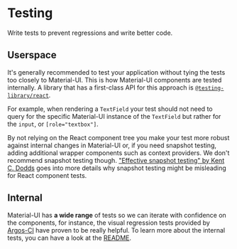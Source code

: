 # Testing

<p class="description">Write tests to prevent regressions and write better code.</p>

## Userspace

It's generally recommended to test your application without tying the tests too closely to Material-UI.
This is how Material-UI components are tested internally.
A library that has a first-class API for this approach is [`@testing-library/react`](https://testing-library.com/docs/react-testing-library/intro).

For example, when rendering a `TextField` your test should not need to query for the specific Material-UI instance of the `TextField` but rather for the `input`, or `[role="textbox"]`.

By not relying on the React component tree you make your test more robust against internal changes in Material-UI or, if you need snapshot testing, adding additional wrapper components such as context providers.
We don't recommend snapshot testing though.
["Effective snapshot testing" by Kent C. Dodds](https://kentcdodds.com/blog/effective-snapshot-testing) goes into more details why snapshot testing might be misleading for React component tests.

## Internal

Material-UI has **a wide range** of tests so we can
iterate with confidence on the components, for instance, the visual regression tests provided by [Argos-CI](https://www.argos-ci.com/mui-org/material-ui/builds) have proven to be really helpful.
To learn more about the internal tests, you can have a look at the [README](https://github.com/mui-org/material-ui/blob/next/test/README.md).

